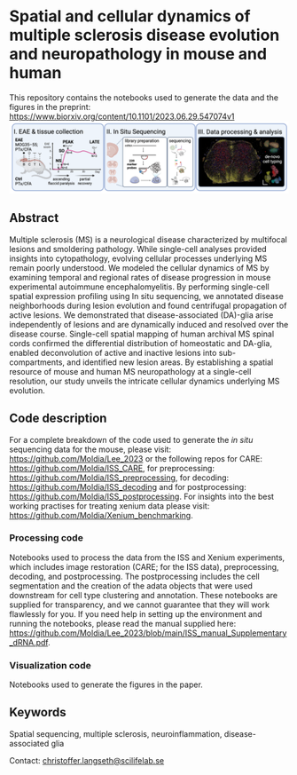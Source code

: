 # Spatial and cellular dynamics of multiple sclerosis disease evolution and neuropathology in mouse and human 
This repository contains the notebooks used to generate the data and the figures in the preprint: https://www.biorxiv.org/content/10.1101/2023.06.29.547074v1
![EAE schema](images/eae_schema.png)

## Abstract
Multiple sclerosis (MS) is a neurological disease characterized by multifocal lesions and smoldering pathology. While single-cell analyses provided insights into cytopathology, evolving cellular processes underlying MS remain poorly understood. We modeled the cellular dynamics of MS by examining temporal and regional rates of disease progression in mouse experimental autoimmune encephalomyelitis. By performing single-cell spatial expression profiling using In situ sequencing, we annotated disease neighborhoods during lesion evolution and found centrifugal propagation of active lesions. We demonstrated that disease-associated (DA)-glia arise independently of lesions and are dynamically induced and resolved over the disease course. Single-cell spatial mapping of human archival MS spinal cords confirmed the differential distribution of homeostatic and DA-glia, enabled deconvolution of active and inactive lesions into sub-compartments, and identified new lesion areas. By establishing a spatial resource of mouse and human MS neuropathology at a single-cell resolution, our study unveils the intricate cellular dynamics underlying MS evolution.

## Code description
For a complete breakdown of the code used to generate the *in situ* sequencing data for the mouse, please visit: https://github.com/Moldia/Lee_2023 or the following repos for CARE: https://github.com/Moldia/ISS_CARE, for preprocessing: https://github.com/Moldia/ISS_preprocessing, for decoding: https://github.com/Moldia/ISS_decoding and for postprocessing: https://github.com/Moldia/ISS_postprocessing. For insights into the best working practises for treating xenium data please visit: https://github.com/Moldia/Xenium_benchmarking. 

### Processing code
Notebooks used to process the data from the ISS and Xenium experiments, which includes image restoration (CARE; for the ISS data), preprocessing, decoding, and postprocessing. The postprocessing includes the cell segmentation and the creation of the adata objects that were used downstream for cell type clustering and annotation. These notebooks are supplied for transparency, and we cannot guarantee that they will work flawlessly for you. If you need help in setting up the environment and running the notebooks, please read the manual supplied here: https://github.com/Moldia/Lee_2023/blob/main/ISS_manual_Supplementary_dRNA.pdf. 


### Visualization code
Notebooks used to generate the figures in the paper.

## Keywords
Spatial sequencing, multiple sclerosis, neuroinflammation, disease-associated glia


Contact: christoffer.langseth@scilifelab.se
